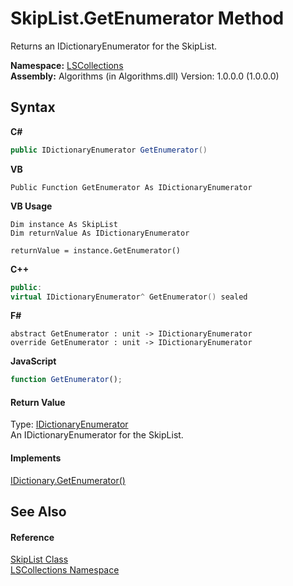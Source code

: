 # SkipList.GetEnumerator Method 
 

Returns an IDictionaryEnumerator for the SkipList.

**Namespace:**&nbsp;<a href="74772e97-7817-3c3c-69d7-7adc29f9a1cd">LSCollections</a><br />**Assembly:**&nbsp;Algorithms (in Algorithms.dll) Version: 1.0.0.0 (1.0.0.0)

## Syntax

**C#**<br />
``` C#
public IDictionaryEnumerator GetEnumerator()
```

**VB**<br />
``` VB
Public Function GetEnumerator As IDictionaryEnumerator
```

**VB Usage**<br />
``` VB Usage
Dim instance As SkipList
Dim returnValue As IDictionaryEnumerator

returnValue = instance.GetEnumerator()
```

**C++**<br />
``` C++
public:
virtual IDictionaryEnumerator^ GetEnumerator() sealed
```

**F#**<br />
``` F#
abstract GetEnumerator : unit -> IDictionaryEnumerator 
override GetEnumerator : unit -> IDictionaryEnumerator 
```

**JavaScript**<br />
``` JavaScript
function GetEnumerator();
```


#### Return Value
Type: <a href="http://msdn2.microsoft.com/en-us/library/ebe1zk2c" target="_blank">IDictionaryEnumerator</a><br />An IDictionaryEnumerator for the SkipList.

#### Implements
<a href="http://msdn2.microsoft.com/en-us/library/s9eb7a3t" target="_blank">IDictionary.GetEnumerator()</a><br />

## See Also


#### Reference
<a href="71779526-fbe7-b15e-7782-10d57337282b">SkipList Class</a><br /><a href="74772e97-7817-3c3c-69d7-7adc29f9a1cd">LSCollections Namespace</a><br />